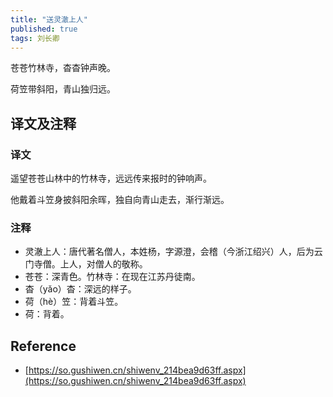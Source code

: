 ```yaml
---
title: "送灵澈上人"
published: true
tags: 刘长卿
---
```


苍苍竹林寺，杳杳钟声晚。

荷笠带斜阳，青山独归远。

## 译文及注释

### 译文

遥望苍苍山林中的竹林寺，远远传来报时的钟响声。

他戴着斗笠身披斜阳余晖，独自向青山走去，渐行渐远。

### 注释

- 灵澈上人：唐代著名僧人，本姓杨，字源澄，会稽（今浙江绍兴）人，后为云门寺僧。上人，对僧人的敬称。
- 苍苍：深青色。竹林寺：在现在江苏丹徒南。
- 杳（yǎo）杳：深远的样子。
- 荷（hè）笠：背着斗笠。
- 荷：背着。

## Reference

- [https://so.gushiwen.cn/shiwenv_214bea9d63ff.aspx](https://so.gushiwen.cn/shiwenv_214bea9d63ff.aspx)